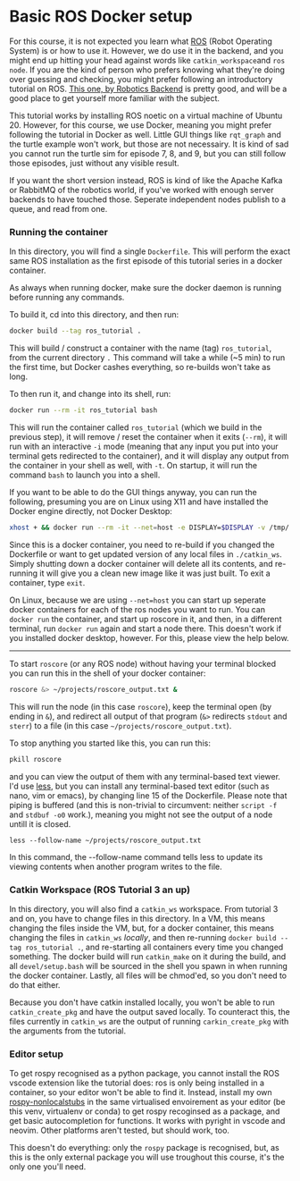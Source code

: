 # Basic ROS Docker setup

For this course, it is not expected you learn what [ROS](https://www.ros.org/) (Robot Operating System) is or how to use it. However, we do use it in the backend, and you might end up hitting your head against words like `catkin_workspace`and `ros node`. If you are the kind of person who prefers knowing what they're doing over guessing and checking, you might prefer following an introductory tutorial on ROS. [This one, by Robotics Backend](https://www.youtube.com/playlist?list=PLLSegLrePWgIbIrA4iehUQ-impvIXdd9Q) is pretty good, and will be a good place to get yourself more familiar with the subject.

This tutorial works by installing ROS noetic on a virtual machine of Ubuntu 20. However, for this course, we use Docker, meaning you might prefer following the tutorial in Docker as well. Little GUI things like `rqt_graph` and the turtle example won't work, but those are not necessairy. It is kind of sad you cannot run the turtle sim for episode 7, 8, and 9, but you can still follow those episodes, just without any visible result.

If you want the short version instead, ROS is kind of like the Apache Kafka or RabbitMQ of the robotics world, if you've worked with enough server backends to have touched those. Seperate independent nodes publish to a queue, and read from one.

### Running the container

In this directory, you will find a single `Dockerfile`. This will perform the exact same ROS installation as the first episode of this tutorial series in a docker container.

As always when running docker, make sure the docker daemon is running before running any commands.

To build it, cd into this directory, and then run:
```sh
docker build --tag ros_tutorial .
```
This will build / construct a container with the name (tag) `ros_tutorial`, from the current directory `.` This command will take a while (~5 min) to run the first time, but Docker cashes everything, so re-builds won't take as long.

To then run it, and change into its shell, run:
```sh
docker run --rm -it ros_tutorial bash
```
This will run the container called `ros_tutorial` (which we build in the previous step), it will remove / reset the container when it exits (`--rm`), it will run with an interactive `-i` mode (meaning that any input you put into your terminal gets redirected to the container), and it will display any output from the container in your shell as well, with `-t`. On startup, it will run the command `bash` to launch you into a shell.

If you want to be able to do the GUI things anyway, you can run the following, presuming you are on Linux using X11 and have installed the Docker engine directly, not Docker Desktop:
```sh
xhost + && docker run --rm -it --net=host -e DISPLAY=$DISPLAY -v /tmp/.X11-unix:/tmp/.X11-unix --env="QT_X11_NO_MITSHM=1" ros_tutorial bash
```


Since this is a docker container, you need to re-build if you changed the Dockerfile or want to get updated version of any local files in `./catkin_ws`. Simply shutting down a docker container will delete all its contents, and re-running it will give you a clean new image like it was just built. To exit a container, type `exit`.

On Linux, because we are using `--net=host` you can start up seperate docker containers for each of the ros nodes you want to run. You can `docker run` the container, and start up roscore in it, and then, in a different terminal, run `docker run` again and start a node there. This doesn't work if you installed docker desktop, however. For this, please view the help below.

---

To start `roscore` (or any ROS node) without having your terminal blocked you can run this in the shell of your docker container:
```sh
roscore &> ~/projects/roscore_output.txt &
```
This will run the node (in this case `roscore`), keep the terminal open (by ending in `&`), and redirect all output of that program (`&>` redirects `stdout` and `sterr`) to a file (in this case `~/projects/roscore_output.txt`).

To stop anything you started like this, you can run this:
```sh
pkill roscore
```

and you can view the output of them with any terminal-based text viewer. I'd use [less](https://en.wikipedia.org/wiki/Less_(Unix)), but you can install any terminal-based text editor (such as nano, vim or emacs), by changing line 15 of the Dockerfile. Please note that piping is buffered (and this is non-trivial to circumvent: neither `script -f` and `stdbuf -o0` work.), meaning you might not see the output of a node untill it is closed.
```
less --follow-name ~/projects/roscore_output.txt
```
In this command, the --follow-name command tells less to update its viewing contents when another program writes to the file.


### Catkin Workspace (ROS Tutorial 3 an up)
In this directory, you will also find a `catkin_ws` workspace. From tutorial 3 and on, you have to change files in this directory. In a VM, this means changing the files inside the VM, but, for a docker container, this means changing the files in `catkin_ws` *locally*, and then re-running `docker build --tag ros_tutorial .`, and re-starting all containers every time you changed something. The docker build will run `catkin_make` on it during the build, and all `devel/setup.bash` will be sourced in the shell you spawn in when running the docker container. Lastly, all files will be chmod'ed, so you don't need to do that either.

Because you don't have catkin installed locally, you won't be able to run `catkin_create_pkg` and have the output saved locally. To counteract this, the files currently in `catkin_ws` are the output of running `carkin_create_pkg` with the arguments from the tutorial.

### Editor setup
To get rospy recognised as a python package, you cannot install the ROS vscode extension like the tutorial does: ros is only being installed in a container, so your editor won't be able to find it. Instead, install my own [rospy-nonlocalstubs](https://github.com/JJWRoeloffs/rospy-nonlocalstubs) in the same virtualised envoirement as your editor (be this venv, virtualenv or conda) to get rospy recoginsed as a package, and get basic autocompletion for functions. It works with pyright in vscode and neovim. Other platforms aren't tested, but should work, too.

This doesn't do everything: only the `rospy` package is recognised, but, as this is the only external package you will use troughout this course, it's the only one you'll need. 
